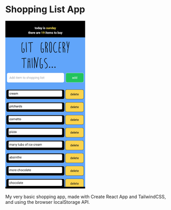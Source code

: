 # Shopping List App

<img src="https://github.com/jdm79/shopping-list/blob/main/public/images/demo.jpeg" width="250" />

My very basic shopping app, made with Create React App and TailwindCSS, and using the browser localStorage API.
